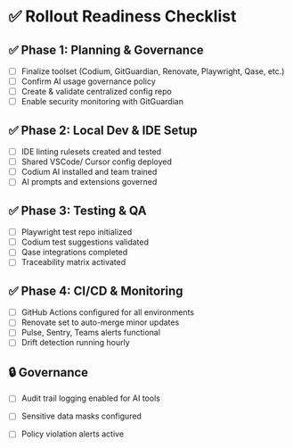 # ✅ Rollout Readiness Checklist

## ✅ Phase 1: Planning & Governance
- [ ] Finalize toolset (Codium, GitGuardian, Renovate, Playwright, Qase, etc.)
- [ ] Confirm AI usage governance policy
- [ ] Create & validate centralized config repo
- [ ] Enable security monitoring with GitGuardian

## ✅ Phase 2: Local Dev & IDE Setup
- [ ] IDE linting rulesets created and tested
- [ ] Shared VSCode/ Cursor config deployed
- [ ] Codium AI installed and team trained
- [ ] AI prompts and extensions governed

## ✅ Phase 3: Testing & QA
- [ ] Playwright test repo initialized
- [ ] Codium test suggestions validated
- [ ] Qase integrations completed
- [ ] Traceability matrix activated

## ✅ Phase 4: CI/CD & Monitoring
- [ ] GitHub Actions configured for all environments
- [ ] Renovate set to auto-merge minor updates
- [ ] Pulse, Sentry, Teams alerts functional
- [ ] Drift detection running hourly

## 🔒 Governance
- [ ] Audit trail logging enabled for AI tools
- [ ] Sensitive data masks configured
- [ ] Policy violation alerts active

